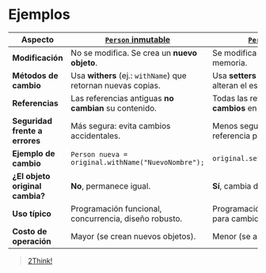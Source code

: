 # Ejemplos

|Aspecto|[`Person` inmutable](./e001/Person.java)|[`Person` mutable](./e000/Person.java)
|----------------------------------|-----------------------------------------------------------|----------------------------------------------------------|
|**Modificación**                |No se modifica. Se crea un **nuevo objeto**.                  |Se modifica **el mismo objeto** en memoria.              |
|**Métodos de cambio**           |Usa **withers** (ej.: `withName`) que retornan nuevas copias. |Usa **setters** (ej.: `setName`) que alteran el estado interno. |
|**Referencias**                 |Las referencias antiguas **no cambian** su contenido.         |Todas las referencias **ven los cambios** en el objeto.  |
|**Seguridad frente a errores**  |Más segura: evita cambios accidentales.                       |Menos segura: cualquier referencia puede alterar datos. |
|**Ejemplo de cambio**           |`Person nueva = original.withName("NuevoNombre");`            |`original.setName("NuevoNombre");`                       |
|**¿El objeto original cambia?** |**No**, permanece igual.                                      |**Sí**, cambia directamente.                             |
|**Uso típico**                  |Programación funcional, concurrencia, diseño robusto.         |Programación estructurada, rápida para cambios simples.  |
|**Costo de operación**          |Mayor (se crean nuevos objetos).                              |Menor (se altera el mismo objeto).                       |

> [2Think!](2Think.md)
